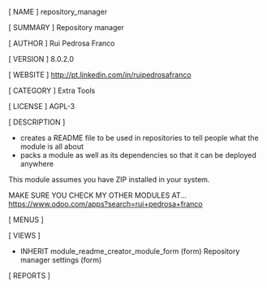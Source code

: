 [ NAME ]
repository_manager


[ SUMMARY ]
Repository manager


[ AUTHOR ]
Rui Pedrosa Franco


[ VERSION ]
8.0.2.0


[ WEBSITE ]
http://pt.linkedin.com/in/ruipedrosafranco


[ CATEGORY ]
Extra Tools


[ LICENSE ]
AGPL-3


[ DESCRIPTION ]

- creates a README file to be used in repositories to tell people what the module is all about
- packs a module as well as its dependencies so that it can be deployed anywhere

This module assumes you have ZIP installed in your system.

MAKE SURE YOU CHECK MY OTHER MODULES AT... https://www.odoo.com/apps?search=rui+pedrosa+franco



[ MENUS ]



[ VIEWS ]
* INHERIT module_readme_creator_module_form (form)
Repository manager settings (form)


[ REPORTS ]

